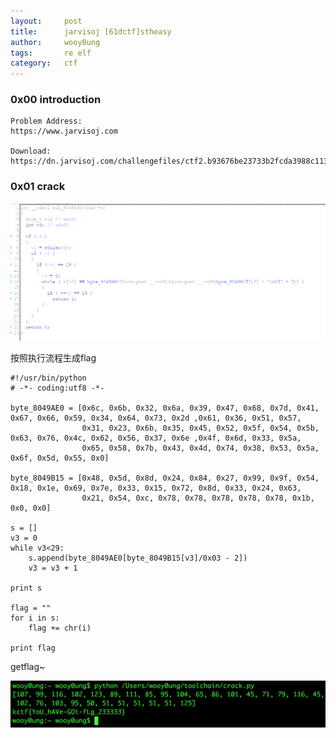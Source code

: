 ```yaml
---
layout:     post
title:      jarvisoj [61dctf]stheasy
author:     wooy0ung
tags: 		re elf
category:  	ctf
---
```



### 0x00 introduction

```
Problem Address:
https://www.jarvisoj.com

Download:
https://dn.jarvisoj.com/challengefiles/ctf2.b93676be23733b2fcda3988c1133c1c1
```
<!-- more -->


### 0x01 crack

![](/assets/img/ctf/re/2017-08-19-jarvisoj-61dctf-stheasy/0x00.png)

按照执行流程生成flag

```
#!/usr/bin/python
# -*- coding:utf8 -*-

byte_8049AE0 = [0x6c, 0x6b, 0x32, 0x6a, 0x39, 0x47, 0x68, 0x7d, 0x41, 0x67, 0x66, 0x59, 0x34, 0x64, 0x73, 0x2d ,0x61, 0x36, 0x51, 0x57, 
				0x31, 0x23, 0x6b, 0x35, 0x45, 0x52, 0x5f, 0x54, 0x5b, 0x63, 0x76, 0x4c, 0x62, 0x56, 0x37, 0x6e ,0x4f, 0x6d, 0x33, 0x5a, 
				0x65, 0x58, 0x7b, 0x43, 0x4d, 0x74, 0x38, 0x53, 0x5a, 0x6f, 0x5d, 0x55, 0x0]

byte_8049B15 = [0x48, 0x5d, 0x8d, 0x24, 0x84, 0x27, 0x99, 0x9f, 0x54, 0x18, 0x1e, 0x69, 0x7e, 0x33, 0x15, 0x72, 0x8d, 0x33, 0x24, 0x63,
				0x21, 0x54, 0xc, 0x78, 0x78, 0x78, 0x78, 0x78, 0x1b, 0x0, 0x0]

s = []
v3 = 0
while v3<29:
	s.append(byte_8049AE0[byte_8049B15[v3]/0x03 - 2])
	v3 = v3 + 1

print s

flag = ""
for i in s:
	flag += chr(i)

print flag
```

getflag~

![](/assets/img/ctf/re/2017-08-19-jarvisoj-61dctf-stheasy/0x01.png)